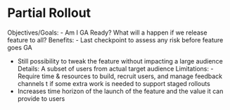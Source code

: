 # Partial Rollout

Objectives/Goals: - Am I GA Ready? What will a happen if we release feature to all?
Benefits: - Last checkpoint to assess any risk before feature goes GA
- Still possibility to tweak the feature without impacting a large audience
Details: A subset of users from actual target audience
Limitations: - Require time & resources to build, recruit users, and manage feedback channels
t if some extra work is needed to support staged rollouts
- Increases time horizon of the launch of the feature and  the value it can provide to users